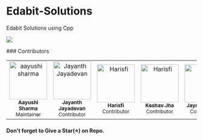 # Edabit-Solutions

Edabit Solutions using Cpp
<p>
    <img src="https://1.bp.blogspot.com/-H0JkBDVb9eE/X3Y2-yVsaAI/AAAAAAAAFwI/LOHTCZzJVlYuAycgknmoYTCzc8MwzVYjACLcBGAsYHQ/s1280/Black%2BFly%2BTying%2BYoutube%2BThumbnail.jpg">
    </p>
### Contributors
<!-- Don't Change under this line-->
<!-- Contributors:List-->
<table>
    <tr>       
      <td align="center"><a href="https://github.com/aayushi-droid"><img src="https://avatars1.githubusercontent.com/u/59429424" width="100px;" alt="aayushi sharma"/><br /><sub><b>Aayushi Sharma</b></br> Maintainer</sub></a></td>
        <td align="center"><a href="https://github.com/jayanthj737"><img src="https://avatars1.githubusercontent.com/u/34417437" width="100px;" alt="Jayanth Jayadevan"/><br /><sub><b>Jayanth Jayadevan</b></br> Contributor</sub></a></td>
        <td align="center"><a href="https://github.com/harisfi"><img src="https://avatars1.githubusercontent.com/u/69518274" width="100px;" alt="Harisfi"/><br /><sub><b>Harisfi</b></br> Contributor</sub></a></td>
        <td align="center"><a href="https://github.com/keshav304"><img src="https://avatars0.githubusercontent.com/u/54927712" width="100px;" alt="Harisfi"/><br /><sub><b>Keshav Jha</b></br> Contributor</sub></a></td>
        <td align="center"><a href="https://github.com/jayshah6699"><img src="https://avatars1.githubusercontent.com/u/38597612" width="100px;" alt="Harisfi"/><br /><sub><b>Jayshah6699</b></br> Contributor</sub></a></td>
    </tr>
</table>

#### Don't forget to Give a Star(⭐) on Repo.
